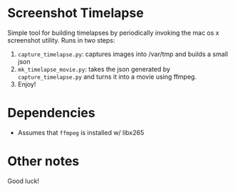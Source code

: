 # Screenshot Timelapse

Simple tool for building timelapses by periodically invoking the mac os x
screenshot utility.  Runs in two steps:

1. `capture_timelapse.py`: captures images into /var/tmp and builds a small json
2. `mk_timelapse_movie.py`: takes the json generated by `capture_timelapse.py`
   and turns it into a movie using ffmpeg.
3. Enjoy!

# Dependencies

- Assumes that `ffmpeg` is installed w/ libx265

# Other notes

Good luck!

